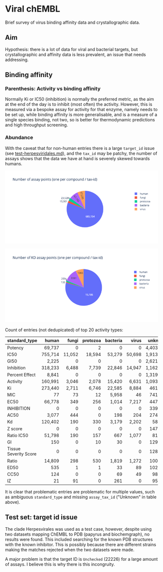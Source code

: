 # Viral chEMBL
Brief survey of virus binding affinity data and crystallographic data.

## Aim

Hypothesis: there is a lot of data for viral and bacterial targets,
but crystallographic and affinity data is less prevalent, an issue that needs addressing.

## Binding affinity

### Parenthesis: Activity vs binding affinity

Normally Ki or IC50 (inhibition) is normally the preferred metric,
as the aim at the end of the day is to inhibit (most often) the activity.
However, this is measured via a bespoke assay for activity for that enzyme,
namely needs to be set up,
while binding affinity is more generalisable,
and is a measure of a single species binding, not two,
so is better for thermodynamic predictions and high throughput screening.

### Abundance

With the caveat that for non-human entries there is a large `target_id` issue
(see [test-herpesviridales.md](test-herpesviridales.md)),
and the `tax_id` may be patchy,
the number of assays shows that the data we have at hand is severely skewed towards humans.

![k-anything.png](images/k-anything.png)

![kd.png](images/kd.png)

Count of entries (not dedupicated) of top 20 activity types:

| standard_type         |   human |   fungi |   protozoa |   bacteria |   virus |     unknown |
|:----------------------|--------:|--------:|-----------:|-----------:|--------:|------------:|
| Potency               |   69,737 |       0 |          2 |          0 |       0 |   4,403,800 |
| IC50                  |  755,714 |  11,052 |     18,594 |     53,279 |  50,698 |   1,913,560 |
| GI50                  |    2,225 |       0 |          0 |          0 |       0 |   2,621,420 |
| Inhibition            |  318,233 |   6,488 |      7,739 |     22,846 |  14,947 |   1,162,210 |
| Percent Effect        |    8,841 |       0 |          0 |          0 |       0 |   1,319,520 |
| Activity              |  160,991 |   3,046 |      2,078 |     15,420 |   6,631 |   1,093,490 |
| Ki                    |  273,440 |   2,711 |      6,746 |     22,585 |   8,884 |     461,078 |
| MIC                   |       77 |      73 |         12 |      5,958 |      46 |     741,843 |
| EC50                  |   66,778 |     349 |        256 |      1,014 |   7,217 |     447,138 |
| INHIBITION            |        0 |       0 |          0 |          0 |       0 |     339,133 |
| AC50                  |    3,077 |     444 |          0 |        198 |     204 |     274,297 |
| Kd                    |  120,402 |     190 |        330 |      3,179 |   2,202 |      58,695 |
| Z score               |        0 |       0 |          0 |          0 |       0 |     147,592 |
| Ratio IC50            |   51,798 |     190 |        157 |        667 |   1,077 |      81,646 |
| GI                    |      150 |       0 |         10 |         30 |       0 |     129,140 |
| Tissue Severity Score |        0 |       0 |          0 |          0 |       0 |     128,999 |
| Ratio                 |   14,809 |     298 |        530 |      1,819 |   1,272 |     100,493 |
| ED50                  |      535 |       1 |          1 |         33 |      89 |     102,756 |
| CC50                  |      124 |       0 |          0 |         69 |      49 |      98,910 |
| IZ                    |       21 |      91 |          0 |        261 |       0 |      95,631 |

It is clear that problematic entries are problematic for multiple values,
such as ambiguous `standard_type` and missing `assay_tax_id` ("Unknown" in table above).

## Test set: target id issue

The clade Herpesvirales was used as a test case,
however, despite using two datasets mapping ChEMBL to PDB (papyrus and biochemgraph),
no results were found. This included searching for the
known PDB structures with the known inhibitor.
This is possibly because there are different strains making the matches rejected
when the two datasets were made.

A major problem is that the target ID is `Unchecked` (22226) for a large amount of assays.
I believe this is why there is this incongruity.





